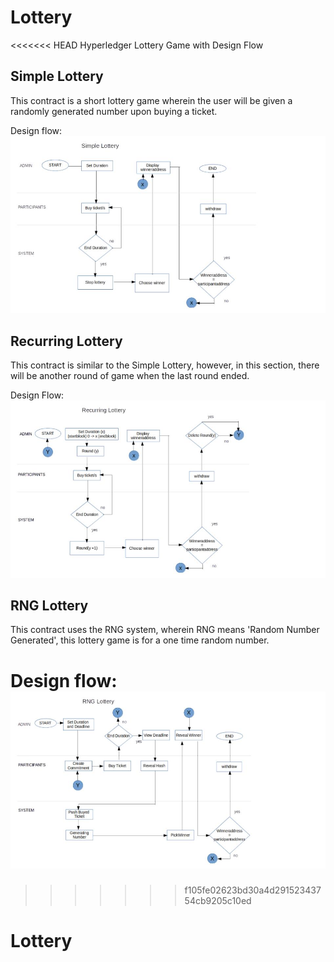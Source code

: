# Lottery
<<<<<<< HEAD
Hyperledger Lottery Game with Design Flow


## Simple Lottery

This contract is a short lottery game wherein the user will be given a randomly generated number upon buying a ticket.

Design flow:
![Image](simple_lottery.jpg "SimpleLottery")

## Recurring Lottery

This contract is similar to the Simple Lottery, however, in this section, there will be another round of game when the last round ended.

Design Flow:
![Image](RecurringLottery.jpg "Recurring")

## RNG Lottery

This contract uses the RNG system, wherein RNG means 'Random Number Generated', this lottery game is for a one time random number.

Design flow:
![Image](RNGLottery.jpg "RNG")
=======
>>>>>>> f105fe02623bd30a4d29152343754cb9205c10ed
# Lottery
